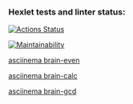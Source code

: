 ### Hexlet tests and linter status:
[![Actions Status](https://github.com/alinagaripova/frontend-project-44/workflows/hexlet-check/badge.svg)](https://github.com/alinagaripova/frontend-project-44/actions)

[![Maintainability](https://api.codeclimate.com/v1/badges/71a59670658b906bc583/maintainability)](https://codeclimate.com/github/alinagaripova/frontend-project-44/maintainability)

[asciinema brain-even](https://asciinema.org/a/Eyl8ldS1D5bM2kHEopzIDNF5E)

[asciinema brain-calc](https://asciinema.org/a/IAghsjFeYpeqJzoOehfllmS99)

[asciinema brain-gcd](https://asciinema.org/a/6UX4Woyhrs5kmX4n3BQXzrWWJ)